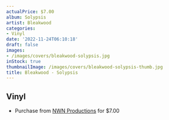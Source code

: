 ```yaml
---
actualPrice: $7.00
album: Solypsis
artist: Bleakwood
categories:
- Vinyl
date: '2022-11-24T06:10:18'
draft: false
images:
- /images/covers/bleakwood-solypsis.jpg
inStock: true
thumbnailImage: /images/covers/bleakwood-solypsis-thumb.jpg
title: Bleakwood - Solypsis
---
```


## Vinyl
* Purchase from [NWN Productions](http://shop.nwnprod.com/index.php?route=product/product&path=75&product_id=15920&sort=pd.name&order=ASC) for $7.00
